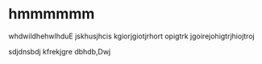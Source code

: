 # hmmmmmm
whdwildhehwlhduE
jskhusjhcis
kgiorjgiotjrhort
opigtrk
jgoirejohigtrjhiojtroj

sdjdnsbdj
kfrekjgre
dbhdb,Dwj
